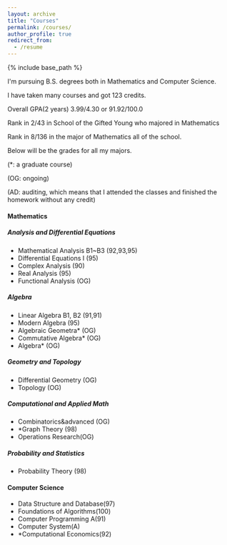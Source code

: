 ```yaml
---
layout: archive
title: "Courses"
permalink: /courses/
author_profile: true
redirect_from:
  - /resume
---
```


{% include base_path %}

I'm pursuing B.S. degrees both in Mathematics and Computer Science.

I have taken many courses and got 123 credits.

Overall GPA(2 years) 3.99/4.30 or 91.92/100.0

Rank in 2/43 in School of the Gifted Young who majored in Mathematics

Rank in 8/136 in the major of Mathematics all of the school.



Below will be the grades for all my majors.

(*: a graduate course)

(OG: ongoing)

(AD: auditing, which means that I attended the classes and finished the homework without any credit)

#### Mathematics

##### Analysis and Differential Equations

- Mathematical Analysis B1~B3 (92,93,95)
- Differential Equations I (95)
- Complex Analysis (90)
- Real Analysis (95)
- Functional Analysis (OG)

##### Algebra

- Linear Algebra B1, B2 (91,91)
- Modern Algebra (95)
- Algebraic Geometra* (OG)
- Commutative Algebra* (OG)
- Algebra* (OG)

##### Geometry and Topology

- Differential Geometry (OG)
- Topology (OG)

##### Computational and Applied Math

- Combinatorics&advanced (OG)
- *Graph Theory (98)
-  Operations Research(OG)

##### Probability and Statistics

- Probability Theory (98)

#### Computer Science

- Data Structure and Database(97)
- Foundations of Algorithms(100)
- Computer Programming A(91)
- Computer System(A)
- *Computational Economics(92)
